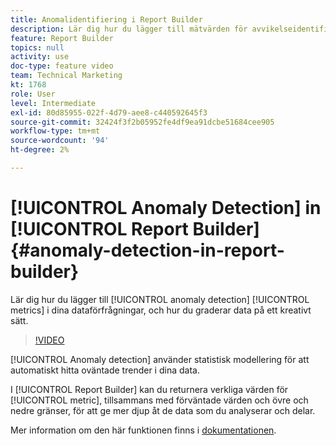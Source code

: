 ```yaml
---
title: Anomalidentifiering i Report Builder
description: Lär dig hur du lägger till mätvärden för avvikelseidentifiering i dataförfrågningar, och hur du graderar data på ett kreativt sätt.
feature: Report Builder
topics: null
activity: use
doc-type: feature video
team: Technical Marketing
kt: 1768
role: User
level: Intermediate
exl-id: 80d85955-022f-4d79-aee8-c440592645f3
source-git-commit: 32424f3f2b05952fe4df9ea91dcbe51684cee905
workflow-type: tm+mt
source-wordcount: '94'
ht-degree: 2%

---
```


# [!UICONTROL Anomaly Detection] in  [!UICONTROL Report Builder] {#anomaly-detection-in-report-builder}

Lär dig hur du lägger till [!UICONTROL anomaly detection] [!UICONTROL metrics] i dina dataförfrågningar, och hur du graderar data på ett kreativt sätt.

>[!VIDEO](https://video.tv.adobe.com/v/23543/?quality=12)

[!UICONTROL Anomaly detection] använder statistisk modellering för att automatiskt hitta oväntade trender i dina data.

I [!UICONTROL Report Builder] kan du returnera verkliga värden för [!UICONTROL metric], tillsammans med förväntade värden och övre och nedre gränser, för att ge mer djup åt de data som du analyserar och delar.

Mer information om den här funktionen finns i [dokumentationen](https://marketing.adobe.com/resources/help/en_US/arb/anomaly_detection.html).
